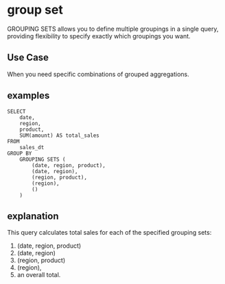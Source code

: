 # group set

GROUPING SETS allows you to define multiple groupings in a single query, providing flexibility to specify exactly which groupings you want.

## Use Case

When you need specific combinations of grouped aggregations.

## examples

    SELECT
        date,
        region,
        product,
        SUM(amount) AS total_sales
    FROM
        sales_dt
    GROUP BY
        GROUPING SETS (
            (date, region, product),
            (date, region),
            (region, product),
            (region),
            ()
        )

## explanation

This query calculates total sales for each of the specified grouping sets:

1. (date, region, product)
2. (date, region)
3. (region, product)
4. (region),
5. an overall total.
